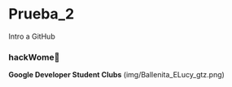 # Prueba_2
Intro a GitHub

### hackWome👩

**Google Developer Student Clubs**
(img/Ballenita_ELucy_gtz.png)
